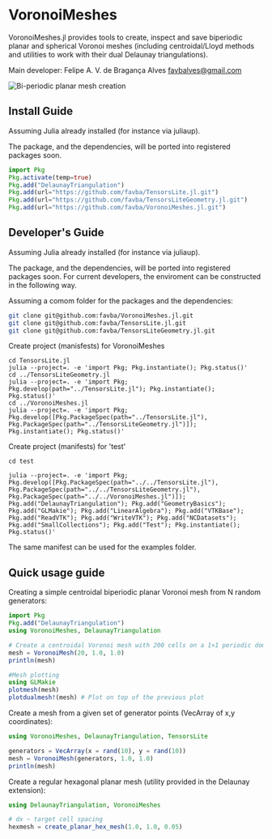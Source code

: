 # VoronoiMeshes

VoronoiMeshes.jl provides tools to create, inspect and save biperiodic planar and spherical Voronoi meshes (including centroidal/Lloyd methods and utilities to work with their dual Delaunay triangulations).

Main developer: Felipe A. V. de Bragança Alves <favbalves@gmail.com>

![Bi-periodic planar mesh creation](./assets/mesh_creation_15fps_748x551.avif)

## Install Guide 

Assuming Julia already installed (for instance via juliaup). 

The package, and the dependencies, will be ported into registered packages soon. 

```julia
import Pkg
Pkg.activate(temp=true)
Pkg.add("DelaunayTriangulation")
Pkg.add(url="https://github.com/favba/TensorsLite.jl.git")
Pkg.add(url="https://github.com/favba/TensorsLiteGeometry.jl.git")
Pkg.add(url="https://github.com/favba/VoronoiMeshes.jl.git")
```


## Developer's Guide 

Assuming Julia already installed (for instance via juliaup). 

The package, and the dependencies, will be ported into registered packages soon. For current developers, the enviroment can be constructed in the following way.

Assuming a comom folder for the packages and the dependencies:
```bash
git clone git@github.com:favba/VoronoiMeshes.jl.git
git clone git@github.com:favba/TensorsLite.jl.git
git clone git@github.com:favba/TensorsLiteGeometry.jl.git
```

Create project (manisfests) for VoronoiMeshes

```
cd TensorsLite.jl
julia --project=. -e 'import Pkg; Pkg.instantiate(); Pkg.status()'
cd ../TensorsLiteGeometry.jl
julia --project=. -e 'import Pkg; Pkg.develop(path="../TensorsLite.jl"); Pkg.instantiate(); Pkg.status()'
cd ../VoronoiMeshes.jl
julia --project=. -e 'import Pkg; Pkg.develop([Pkg.PackageSpec(path="../TensorsLite.jl"), Pkg.PackageSpec(path="../TensorsLiteGeometry.jl")]); Pkg.instantiate(); Pkg.status()'
```

Create project (manifests) for 'test'
```
cd test

julia --project=. -e 'import Pkg; Pkg.develop([Pkg.PackageSpec(path="../../TensorsLite.jl"), Pkg.PackageSpec(path="../../TensorsLiteGeometry.jl"), Pkg.PackageSpec(path="../../VoronoiMeshes.jl")]); Pkg.add("DelaunayTriangulation"); Pkg.add("GeometryBasics"); Pkg.add("GLMakie"); Pkg.add("LinearAlgebra"); Pkg.add("VTKBase"); Pkg.add("ReadVTK"); Pkg.add("WriteVTK"); Pkg.add("NCDatasets"); Pkg.add("SmallCollections"); Pkg.add("Test"); Pkg.instantiate(); Pkg.status()'
```

The same manifest can be used for the examples folder.

## Quick usage guide


Creating a simple centroidal biperiodic planar Voronoi mesh from N random generators:

```julia 
import Pkg
Pkg.add("DelaunayTriangulation") 
using VoronoiMeshes, DelaunayTriangulation

# Create a centroidal Voronoi mesh with 200 cells on a 1×1 periodic domain
mesh = VoronoiMesh(20, 1.0, 1.0)
println(mesh)

#Mesh plotting
using GLMakie
plotmesh(mesh)
plotdualmesh!(mesh) # Plot on top of the previous plot
```

Create a mesh from a given set of generator points (VecArray of x,y coordinates):

```julia
using VoronoiMeshes, DelaunayTriangulation, TensorsLite

generators = VecArray(x = rand(10), y = rand(10))
mesh = VoronoiMesh(generators, 1.0, 1.0)
println(mesh)
```

Create a regular hexagonal planar mesh (utility provided in the Delaunay extension):

```julia
using DelaunayTriangulation, VoronoiMeshes

# dx ~ target cell spacing
hexmesh = create_planar_hex_mesh(1.0, 1.0, 0.05)
```

